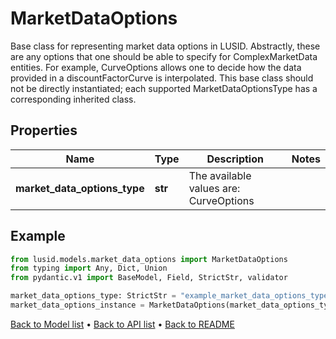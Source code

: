 # MarketDataOptions

Base class for representing market data options in LUSID. Abstractly, these are any options that one should be able to specify for ComplexMarketData entities. For example, CurveOptions allows one to decide how the data provided in a discountFactorCurve is interpolated. This base class should not be directly instantiated; each supported MarketDataOptionsType has a corresponding inherited class.
## Properties
Name | Type | Description | Notes
------------ | ------------- | ------------- | -------------
**market_data_options_type** | **str** | The available values are: CurveOptions | 
## Example

```python
from lusid.models.market_data_options import MarketDataOptions
from typing import Any, Dict, Union
from pydantic.v1 import BaseModel, Field, StrictStr, validator

market_data_options_type: StrictStr = "example_market_data_options_type"
market_data_options_instance = MarketDataOptions(market_data_options_type=market_data_options_type)

```

[Back to Model list](../README.md#documentation-for-models) &#8226; [Back to API list](../README.md#documentation-for-api-endpoints) &#8226; [Back to README](../README.md)

